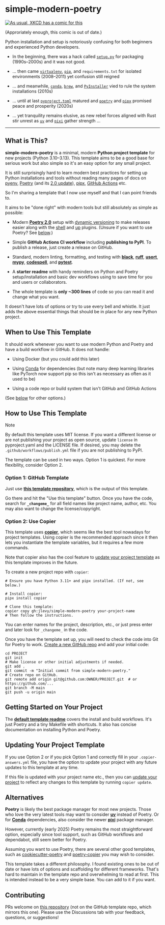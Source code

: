 # simple-modern-poetry

[![As usual, XKCD has a comic for
this](https://imgs.xkcd.com/comics/python_environment.png)](https://xkcd.com/1987/)

(Approriately enough, this comic is out of date.)

Python installation and setup is notoriously confusing for both beginners and
experienced Python developers.

- In the beginning, there was a hack called
  [`setup.py`](https://github.com/pypa/setuptools) for packaging (1990s–2000s) and it
  was not good.

- … then came [`virtualenv`](https://github.com/pypa/virtualenv),
  [`pip`](https://github.com/pypa/pip), and `requirements.txt` for isolated environments
  (2008–2011) yet confusion still reigned

- … and meanwhile, [`conda`](https://github.com/conda/conda),
  [`brew`](https://github.com/Homebrew/brew), and
  [`PyInstaller`](https://github.com/pyinstaller/pyinstaller) vied to rule the system
  installations (2010s)

- … until at last [`pyproject.toml`](https://github.com/pypa/pyproject.toml) matured and
  [`poetry`](https://github.com/python-poetry/poetry) and
  [`pipx`](https://github.com/pypa/pipx) promised peace and prosperity (2020s)

- … yet tranquility remains elusive, as new rebel forces aligned with Rust stir unrest
  as [`uv`](https://github.com/astral-sh/uv) and
  [`pixi`](https://github.com/prefix-dev/pixi) gather strength …

* * *

## What is This?

**simple-modern-poetry** is a minimal, modern **Python project template** for new
projects (Python 3.10–3.13). This template aims to be a good base for serious work but
also simple so it's an easy option for any small project.

It is still surprisingly hard to learn modern best practices for setting up Python
installations and tools without reading many pages of docs on
[pyenv](https://github.com/pyenv/pyenv),
[Poetry](https://python-poetry.org/docs/basic-usage/) (and its
[2.0 update](https://python-poetry.org/blog/announcing-poetry-2.0.0/)),
[pipx](https://github.com/pypa/pipx),
[GitHub Actions](https://github.com/actions/setup-python) etc.

So I'm sharing a template that I now use myself and that I can point friends to.

It aims to be "done right" with modern tools but still absolutely as simple as possible:

- Modern [**Poetry 2.0**](https://github.com/python-poetry/poetry) setup with
  [dynamic versioning](https://github.com/mtkennerly/poetry-dynamic-versioning) to make
  releases easier along with the
  [shell](https://github.com/python-poetry/poetry-plugin-shell) and
  [up](https://github.com/MousaZeidBaker/poetry-plugin-up) plugins.
  (Unsure if you want to use Poetry?
  See [below](#alternatives).)

- Simple **GitHub Actions CI workflow** including **publishing to PyPI**. To publish a
  release, just create a release on GitHub.

- Standard, modern linting, formatting, and testing with
  [**black**](https://github.com/psf/black),
  [**ruff**](https://github.com/charliermarsh/ruff),
  [**usort**](https://github.com/facebook/usort),
  [**mypy**](https://github.com/python/mypy),
  [**codespell**](https://github.com/codespell-project/codespell), and
  [**pytest**](https://github.com/pytest-dev/pytest).

- A **starter readme** with handy reminders on Python and Poetry setup/installation and
  basic dev workflows using to save time for you and users or collaborators.

- The whole template is **only ~300 lines** of code so you can read it and change what
  you want.

It doesn't have lots of options or try to use every bell and whistle.
It just adds the above essential things that should be in place for any new Python
project.

## When to Use This Template

It should work whenever you want to use modern Python and Poetry and have a build
workflow in GitHub. It does not handle:

- Using Docker (but you could add this later)

- Using [Conda](https://github.com/conda/conda) for dependencies (but note many deep
  learning libraries like PyTorch now support pip so this isn't as necessary as often as
  it used to be)

- Using a code repo or build system that isn't GitHub and GitHub Actions

(See [below](#alternatives) for other options.)

## How to Use This Template

> [!NOTE]
> 
> By default this template uses MIT license.
> If you want a different license or are not publishing your project as open source,
> update `license` in pyproject.yaml and the LICENSE file.
> If desired, you may delete the `.github/workflows/publish.yml` file if you are not
> publishing to PyPI.

The template can be used in two ways.
Option 1 is quickest.
For more flexibility, consider Option 2.

### Option 1: GitHub Template

Just use
[**this template repository**](https://github.com/jlevy/simple-modern-poetry-template),
which is the output of this template.

Go there and hit the "Use this template" button.
Once you have the code, search for **`_changeme_`** for all field names like project
name, author, etc. You may also want to change the license/copyright.

### Option 2: Use Copier

This template uses [**copier**](https://github.com/copier-org/copier), which seems like
the best tool nowadays for project templates.
Using copier is the recommended approach since it then lets you instantiate the template
variables, but it requires a few more commands.

Note that copier also has the cool feature to [update your project
template](#updating-your-project-template) as this template improves in the future.

To create a new project repo with `copier`:

```shell
# Ensure you have Python 3.11+ and pipx installed. (If not, see below.)

# Install copier:
pipx install copier

# Clone this template:
copier copy gh:jlevy/simple-modern-poetry your-project-name
# Then follow the instructions.
```

You can enter names for the project, description, etc., or just press enter and later
look for `_changeme_` in the code.

Once you have the template set up, you will need to check the code into Git for Poetry
to work. [Create a new GitHub
repo](https://docs.github.com/en/repositories/creating-and-managing-repositories/creating-a-new-repository)
and add your initial code:

```shell
cd PROJECT
git init
# Make license or other initial adjustments if needed.
git add .
git commit -m "Initial commit from simple-modern-poetry."
# Create repo on GitHub.
git remote add origin git@github.com:OWNER/PROJECT.git  # or https://github.com/...
git branch -M main
git push -u origin main
```

## Getting Started on Your Project

The
[**default template readme**](https://github.com/jlevy/simple-modern-poetry-template)
covers the install and build workflows.
It's just Poetry and a tiny Makefile with shortcuts.
It also has concise documentation on installing Python and Poetry.

## Updating Your Project Template

If you use Option 2 or if you pick Option 1 and correctly fill in your
`.copier-answers.yml` file, you have the option to update your project with any future
updates to this template at any time.

If this file is updated with your project name etc., then you can
[update your project](https://copier.readthedocs.io/en/latest/updating/) to reflect any
changes to this template by running `copier update`.

## Alternatives

**Poetry** is likely the best package manager for most new projects.
Those who love the very latest tools may want to consider
[**uv**](https://github.com/astral-sh/uv) instead of Poetry.
Or for [**Conda**](https://github.com/conda/conda) dependencies, also consider the newer
[**pixi**](https://github.com/prefix-dev/pixi/) package manager.

However, currently (early 2025) Poetry remains the most straightforward option,
especially since tool support, such as GitHub workflows and dependabot, still seem
better for Poetry.

Assuming you want to use Poetry, there are several other good templates, such as
[cookiecutter-poetry](https://github.com/fpgmaas/cookiecutter-poetry) and
[poetry-copier](https://github.com/lukin0110/poetry-copier) you may wish to consider.

This template takes a different philosophy.
I found existing ones to be out of date or have lots of options and scaffolding for
different frameworks.
That's hard to maintain in the template repo and overwhelming to read at first.
This is intended instead to be a very simple base.
You can add to it if you want.

## Contributing

PRs welcome on [this repository](https://github.com/jlevy/simple-modern-poetry) (not on
the GitHub template repo, which mirrors this one).
Please use the Discussions tab with your feedback, questions, or suggestions!
